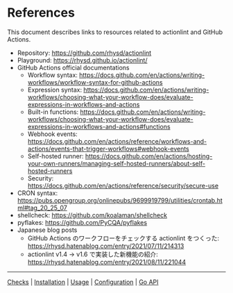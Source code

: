 # References

This document describes links to resources related to actionlint and GitHub Actions.

- Repository: https://github.com/rhysd/actionlint
- Playground: https://rhysd.github.io/actionlint/
- GitHub Actions official documentations
  - Workflow syntax: https://docs.github.com/en/actions/writing-workflows/workflow-syntax-for-github-actions
  - Expression syntax: https://docs.github.com/en/actions/writing-workflows/choosing-what-your-workflow-does/evaluate-expressions-in-workflows-and-actions
  - Built-in functions: https://docs.github.com/en/actions/writing-workflows/choosing-what-your-workflow-does/evaluate-expressions-in-workflows-and-actions#functions
  - Webhook events: https://docs.github.com/en/actions/reference/workflows-and-actions/events-that-trigger-workflows#webhook-events
  - Self-hosted runner: https://docs.github.com/en/actions/hosting-your-own-runners/managing-self-hosted-runners/about-self-hosted-runners
  - Security: https://docs.github.com/en/actions/reference/security/secure-use
- CRON syntax: https://pubs.opengroup.org/onlinepubs/9699919799/utilities/crontab.html#tag_20_25_07
- shellcheck: https://github.com/koalaman/shellcheck
- pyflakes: https://github.com/PyCQA/pyflakes
- Japanese blog posts
  - GitHub Actions のワークフローをチェックする actionlint をつくった: https://rhysd.hatenablog.com/entry/2021/07/11/214313
  - actionlint v1.4 → v1.6 で実装した新機能の紹介: https://rhysd.hatenablog.com/entry/2021/08/11/221044

---

[Checks](checks.md) | [Installation](install.md) | [Usage](usage.md) | [Configuration](config.md) | [Go API](api.md)
